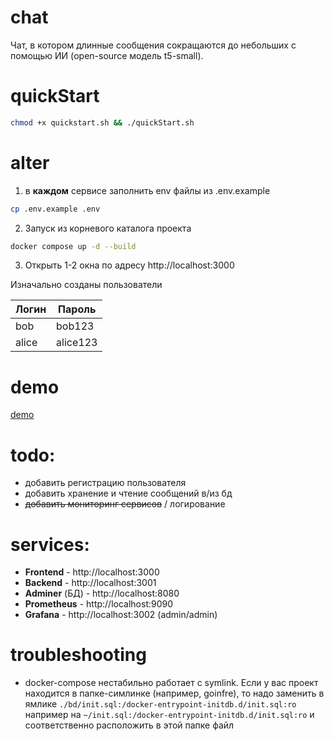 # chat

Чат, в котором длинные сообщения сокращаются до небольших с помощью ИИ (open-source модель t5-small).

# quickStart
```bash
chmod +x quickstart.sh && ./quickStart.sh
```

# alter
1. в **каждом** сервисе заполнить env файлы из .env.example
```bash
cp .env.example .env
```
2. Запуск из корневого каталога проекта
```bash
docker compose up -d --build
```
3. Открыть 1-2 окна по адресу http://localhost:3000

Изначально созданы пользователи

| Логин | Пароль   |
|-------|----------|
| bob   | bob123   |
| alice | alice123 |

# demo

[demo](https://github.com/user-attachments/assets/644b1a71-561f-43b0-9275-448ec3a08036)

# todo:
- добавить регистрацию пользователя
- добавить хранение и чтение сообщений в/из бд
- ~~добавить мониторинг сервисов~~ / логирование

# services:
- **Frontend** - http://localhost:3000
- **Backend** - http://localhost:3001
- **Adminer** (БД) - http://localhost:8080
- **Prometheus** - http://localhost:9090
- **Grafana** - http://localhost:3002 (admin/admin)

# troubleshooting
- docker-compose нестабильно работает с symlink. Если у вас проект находится в папке-симлинке (например, goinfre), то надо заменить в ямлике `./bd/init.sql:/docker-entrypoint-initdb.d/init.sql:ro` например на `~/init.sql:/docker-entrypoint-initdb.d/init.sql:ro` и соответственно расположить в этой папке файл

